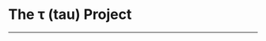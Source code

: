 # The &tau; (tau) Project


-------------------------------------------------------------------------------------
